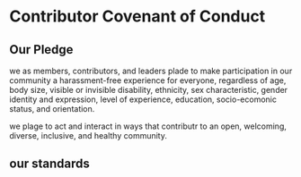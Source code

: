 # Contributor Covenant of Conduct

## Our Pledge

we as members, contributors, and leaders plade to make participation in our
community a harassment-free experience for everyone, regardless of age, body
size, visible or invisible disability, ethnicity, sex characteristic, gender
identity and expression, level of experience, education, socio-ecomonic status,
and orientation.

we plage to act and interact in ways that contributr to an open, welcoming, diverse, inclusive, and healthy community. 

## our standards
